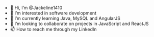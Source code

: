 - 👋 Hi, I’m @Jackeline1410
- 👀 I’m interested in software development
- 🌱 I’m currently learning Java, MySQL and AngularJS
- 💞️ I’m looking to collaborate on projects in JavaScript and ReactJS
- 📫 How to reach me through my LinkedIn

<!---
Jackeline1410/Jackeline1410 is a ✨ special ✨ repository because its `README.md` (this file) appears on your GitHub profile.
You can click the Preview link to take a look at your changes.
--->
